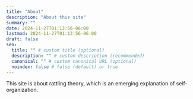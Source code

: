 ```yaml
---
title: "About"
description: "About this site"
summary: ""
date: 2024-11-27T01:13:56-06:00
lastmod: 2024-11-27T01:13:56-06:00
draft: false
seo:
  title: "" # custom title (optional)
  description: "" # custom description (recommended)
  canonical: "" # custom canonical URL (optional)
  noindex: false # false (default) or true
---
```


This site is about rattling theory, which is an emerging explanation of self-organization.
